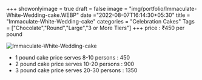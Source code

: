 +++
showonlyimage = true
draft = false
image = "img/portfolio/Immaculate-White-Wedding-cake.WEBP"
date ="2022-08-07T16:14:30+05:30"
title = "Immaculate-White-Wedding-cake"
categories = "Celebration Cakes"
Tags = ["Chocolate","Round","Large","3 or More Tiers"]
+++
price : ₹450 per pound
<!--more-->
![Immaculate-White-Wedding-cake](/img/portfolio/Immaculate-White-Wedding-cake.WEBP)
* 1 pound cake price serves 8-10 persons : 450
* 2 pound cake price serves 10-20 persons : 900
* 3 pound cake price serves 20-30 persons : 1350
